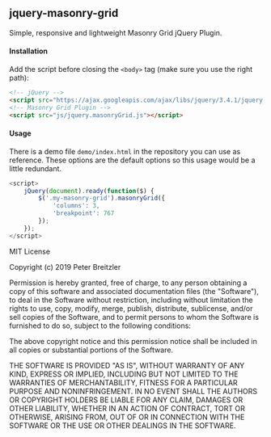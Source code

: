 jquery-masonry-grid
-------------------

Simple, responsive and lightweight Masonry Grid jQuery Plugin.

#### Installation

Add the script before closing the `<body>` tag (make sure you use the right path):
```html
<!-- jQuery -->
<script src="https://ajax.googleapis.com/ajax/libs/jquery/3.4.1/jquery.min.js"></script>
<!-- Masonry Grid Plugin -->
<script src="js/jquery.masonryGrid.js"></script>
```

#### Usage
There is a demo file `demo/index.html` in the repository you can use as reference.
These options are the default options so this usage would be a little redundant.
```js
<script>
    jQuery(document).ready(function($) {
        $('.my-masonry-grid').masonryGrid({
            'columns': 3,
            'breakpoint': 767
        });
    });
</script>
```


<!-- dist/jquery.masonryGrid.js linguist-language=JavaScript -->


MIT License

Copyright (c) 2019 Peter Breitzler

Permission is hereby granted, free of charge, to any person obtaining a copy
of this software and associated documentation files (the "Software"), to deal
in the Software without restriction, including without limitation the rights
to use, copy, modify, merge, publish, distribute, sublicense, and/or sell
copies of the Software, and to permit persons to whom the Software is
furnished to do so, subject to the following conditions:

The above copyright notice and this permission notice shall be included in all
copies or substantial portions of the Software.

THE SOFTWARE IS PROVIDED "AS IS", WITHOUT WARRANTY OF ANY KIND, EXPRESS OR
IMPLIED, INCLUDING BUT NOT LIMITED TO THE WARRANTIES OF MERCHANTABILITY,
FITNESS FOR A PARTICULAR PURPOSE AND NONINFRINGEMENT. IN NO EVENT SHALL THE
AUTHORS OR COPYRIGHT HOLDERS BE LIABLE FOR ANY CLAIM, DAMAGES OR OTHER
LIABILITY, WHETHER IN AN ACTION OF CONTRACT, TORT OR OTHERWISE, ARISING FROM,
OUT OF OR IN CONNECTION WITH THE SOFTWARE OR THE USE OR OTHER DEALINGS IN THE
SOFTWARE.
